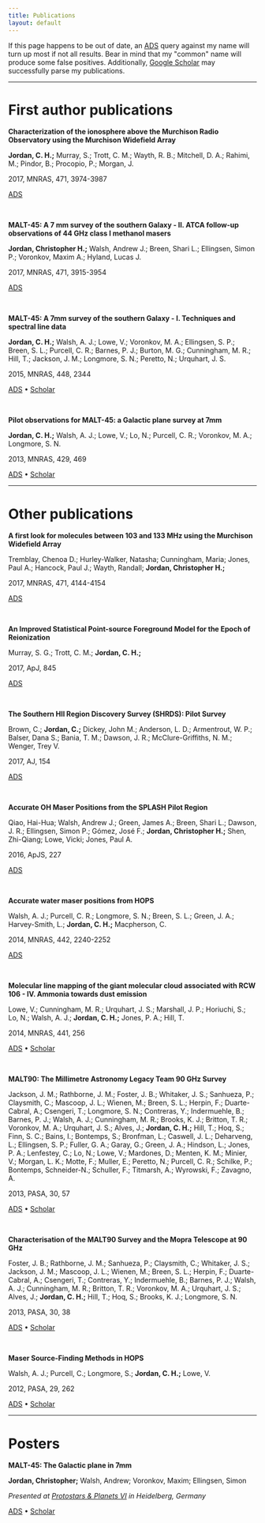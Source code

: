 ```yaml
---
title: Publications
layout: default
---
```


If this page happens to be out of date, an [ADS](http://adsabs.harvard.edu) query against my name will turn up most if not all results. Bear in mind that my "common" name will produce some false positives. Additionally, [Google Scholar](http://scholar.google.com.au/citations?user=bdf2dS8AAAAJ&hl=en) may successfully parse my publications.

* * *

# First author publications

**Characterization of the ionosphere above the Murchison Radio Observatory using the Murchison Widefield Array**

**Jordan, C. H.;** Murray, S.; Trott, C. M.; Wayth, R. B.; Mitchell, D. A.; Rahimi, M.; Pindor, B.; Procopio, P.; Morgan, J.

2017, MNRAS, 471, 3974-3987

[ADS](http://adsabs.harvard.edu/abs/2017MNRAS.471.3974J)

<br />


**MALT-45: A 7 mm survey of the southern Galaxy - II. ATCA follow-up observations of 44 GHz class I methanol masers**

**Jordan, Christopher H.;** Walsh, Andrew J.; Breen, Shari L.; Ellingsen, Simon P.; Voronkov, Maxim A.; Hyland, Lucas J.

2017, MNRAS, 471, 3915-3954

[ADS](http://adsabs.harvard.edu/abs/2017MNRAS.471.3915J)

<br />


**MALT-45: A 7mm survey of the southern Galaxy - I. Techniques and spectral line data**

**Jordan, C. H.;** Walsh, A. J.; Lowe, V.; Voronkov, M. A.; Ellingsen, S. P.; Breen, S. L.; Purcell, C. R.; Barnes, P. J.; Burton, M. G.; Cunningham, M. R.; Hill, T.; Jackson, J. M.; Longmore, S. N.; Peretto, N.; Urquhart, J. S.

2015, MNRAS, 448, 2344

[ADS](http://adsabs.harvard.edu/abs/2015MNRAS.448.2344J) &bull; [Scholar](https://scholar.google.com.au/citations?view_op=view_citation&hl=en&citation_for_view=bdf2dS8AAAAJ:Y0pCki6q_DkC)

<br />


**Pilot observations for MALT-45: a Galactic plane survey at 7mm**

**Jordan, C. H.;** Walsh, A. J.; Lowe, V.; Lo, N.; Purcell, C. R.; Voronkov, M. A.; Longmore, S. N.

2013, MNRAS, 429, 469

[ADS](http://adsabs.harvard.edu/abs/2013MNRAS.429..469J) &bull; [Scholar](http://scholar.google.com.au/citations?view_op=view_citation&hl=en&citation_for_view=bdf2dS8AAAAJ:u-x6o8ySG0sC)


* * *


# Other publications

**A first look for molecules between 103 and 133 MHz using the Murchison Widefield Array**

Tremblay, Chenoa D.; Hurley-Walker, Natasha; Cunningham, Maria; Jones, Paul A.; Hancock, Paul J.; Wayth, Randall; **Jordan, Christopher H.;**

2017, MNRAS, 471, 4144-4154

[ADS](http://adsabs.harvard.edu/abs/2017MNRAS.471.4144T)

<br />


**An Improved Statistical Point-source Foreground Model for the Epoch of Reionization**

Murray, S. G.; Trott, C. M.; **Jordan, C. H.;**

2017, ApJ, 845

[ADS](http://adsabs.harvard.edu/abs/2017ApJ...845....7M)

<br />


**The Southern HII Region Discovery Survey (SHRDS): Pilot Survey**

Brown, C.; **Jordan, C.;** Dickey, John M.; Anderson, L. D.; Armentrout, W. P.; Balser, Dana S.; Bania, T. M.; Dawson, J. R.; McClure-Griffiths, N. M.; Wenger, Trey V.

2017, AJ, 154

[ADS](http://adsabs.harvard.edu/abs/2017AJ....154...23B)

<br />


**Accurate OH Maser Positions from the SPLASH Pilot Region**

Qiao, Hai-Hua; Walsh, Andrew J.; Green, James A.; Breen, Shari L.; Dawson, J. R.; Ellingsen, Simon P.; Gómez, José F.; **Jordan, Christopher H.;** Shen, Zhi-Qiang; Lowe, Vicki; Jones, Paul A.

2016, ApJS, 227

[ADS](http://adsabs.harvard.edu/abs/2016ApJS..227...26Q)

<br />


**Accurate water maser positions from HOPS**

Walsh, A. J.; Purcell, C. R.; Longmore, S. N.; Breen, S. L.; Green, J. A.; Harvey-Smith, L.; **Jordan, C. H.;** Macpherson, C.

2014, MNRAS, 442, 2240-2252

[ADS](http://adsabs.harvard.edu/abs/2014MNRAS.442.2240W)

<br />


**Molecular line mapping of the giant molecular cloud associated with RCW 106 - IV. Ammonia towards dust emission**

Lowe, V.; Cunningham, M. R.; Urquhart, J. S.; Marshall, J. P.; Horiuchi, S.; Lo, N.; Walsh, A. J.; **Jordan, C. H.;** Jones, P. A.; Hill, T.

2014, MNRAS, 441, 256

[ADS](http://adsabs.harvard.edu/abs/2014MNRAS.441..256L) &bull; [Scholar](https://scholar.google.com.au/citations?view_op=view_citation&hl=en&citation_for_view=bdf2dS8AAAAJ:UeHWp8X0CEIC)

<br />


**MALT90: The Millimetre Astronomy Legacy Team 90 GHz Survey**

Jackson, J. M.; Rathborne, J. M.; Foster, J. B.; Whitaker, J. S.; Sanhueza, P.; Claysmith, C.; Mascoop, J. L.; Wienen, M.; Breen, S. L.; Herpin, F.; Duarte-Cabral, A.; Csengeri, T.; Longmore, S. N.; Contreras, Y.; Indermuehle, B.; Barnes, P. J.; Walsh, A. J.; Cunningham, M. R.; Brooks, K. J.; Britton, T. R.; Voronkov, M. A.; Urquhart, J. S.; Alves, J.; **Jordan, C. H.;** Hill, T.; Hoq, S.; Finn, S. C.; Bains, I.; Bontemps, S.; Bronfman, L.; Caswell, J. L.; Deharveng, L.; Ellingsen, S. P.; Fuller, G. A.; Garay, G.; Green, J. A.; Hindson, L.; Jones, P. A.; Lenfestey, C.; Lo, N.; Lowe, V.; Mardones, D.; Menten, K. M.; Minier, V.; Morgan, L. K.; Motte, F.; Muller, E.; Peretto, N.; Purcell, C. R.; Schilke, P.; Bontemps, Schneider-N.; Schuller, F.; Titmarsh, A.; Wyrowski, F.; Zavagno, A.

2013, PASA, 30, 57

[ADS](http://adsabs.harvard.edu/abs/2013PASA...30...57J) &bull; [Scholar](http://scholar.google.com.au/citations?view_op=view_citation&hl=en&citation_for_view=bdf2dS8AAAAJ:2osOgNQ5qMEC)

<br />


**Characterisation of the MALT90 Survey and the Mopra Telescope at 90 GHz**

Foster, J. B.; Rathborne, J. M.; Sanhueza, P.; Claysmith, C.; Whitaker, J. S.; Jackson, J. M.; Mascoop, J. L.; Wienen, M.; Breen, S. L.; Herpin, F.; Duarte-Cabral, A.; Csengeri, T.; Contreras, Y.; Indermuehle, B.; Barnes, P. J.; Walsh, A. J.; Cunningham, M. R.; Britton, T. R.; Voronkov, M. A.; Urquhart, J. S.; Alves, J.; **Jordan, C. H.;** Hill, T.; Hoq, S.; Brooks, K. J.; Longmore, S. N.

2013, PASA, 30, 38

[ADS](http://adsabs.harvard.edu/abs/2013PASA...30...38F) &bull; [Scholar](http://scholar.google.com.au/citations?view_op=view_citation&hl=en&citation_for_view=bdf2dS8AAAAJ:d1gkVwhDpl0C)

<br />


**Maser Source-Finding Methods in HOPS**

Walsh, A. J.; Purcell, C.; Longmore, S.; **Jordan, C. H.;** Lowe, V.

2012, PASA, 29, 262

[ADS](http://adsabs.harvard.edu/abs/2012PASA...29..262W) &bull; [Scholar](http://scholar.google.com.au/citations?view_op=view_citation&hl=en&citation_for_view=bdf2dS8AAAAJ:u5HHmVD_uO8C)

* * *

# Posters

**MALT-45: The Galactic plane in 7mm**

**Jordan, Christopher;** Walsh, Andrew; Voronkov, Maxim; Ellingsen, Simon

*Presented at [Protostars & Planets VI](http://www.mpia-hd.mpg.de/homes/ppvi/) in Heidelberg, Germany*

[ADS](http://adsabs.harvard.edu/abs/2013prpl.conf1B059J) &bull; [Scholar](http://scholar.google.com.au/citations?view_op=view_citation&hl=en&citation_for_view=bdf2dS8AAAAJ:9yKSN-GCB0IC)

<br />
